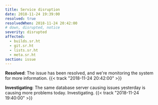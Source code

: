 ```yaml
---
title: Service disruption
date: 2018-11-24 19:39:00
resolved: true
resolvedWhen: 2018-11-24 20:42:00
# down, disrupted, notice
severity: disrupted
affected:
  - builds.sr.ht
  - git.sr.ht
  - lists.sr.ht
  - meta.sr.ht
section: issue
---
```


**Resolved**:
The issue has been resolved, and we're monitoring the system for more
information.
{{< track "2018-11-24 20:42:00" >}}

**Investigating**:
The same database server causing issues yesterday is causing more problems
today. Investigating.
{{< track "2018-11-24 19:40:00" >}}
